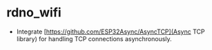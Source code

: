 # rdno_wifi

- Integrate [https://github.com/ESP32Async/AsyncTCP](Async TCP library) for handling TCP connections asynchronously.